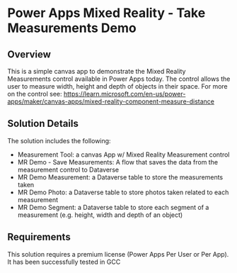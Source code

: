 # Power Apps Mixed Reality - Take Measurements Demo

## Overview
This is a simple canvas app to demonstrate the Mixed Reality Measurements control available in Power Apps today.  The control allows the user to measure width, height and depth of objects in their space.  For more on the control see: https://learn.microsoft.com/en-us/power-apps/maker/canvas-apps/mixed-reality-component-measure-distance

## Solution Details
The solution includes the following:
- Measurement Tool: a canvas App w/ Mixed Reality Measurement control
- MR Demo - Save Measurements: A flow that saves the data from the measurement control to Dataverse
- MR Demo Measurement: a Dataverse table to store the measurements taken
- MR Demo Photo: a Dataverse table to store photos taken related to each measurement
- MR Demo Segment: a Dataverse table to store each segment of a measurement (e.g. height, width and depth of an object)

## Requirements
This solution requires a premium license (Power Apps Per User or Per App).  It has been successfully tested in GCC


